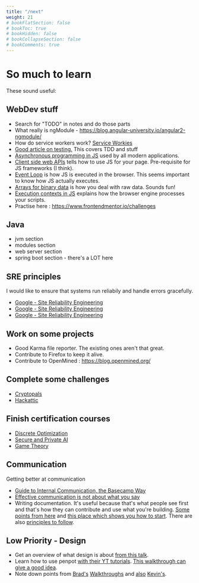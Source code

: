 ```yaml
---
title: "/next"
weight: 21
# bookFlatSection: false
# bookToc: true
# bookHidden: false
# bookCollapseSection: false
# bookComments: true
---
```

# So much to learn
These sound useful:

## WebDev stuff
* Search for "TODO" in notes and do those parts
* What really is ngModule - <https://blog.angular-university.io/angular2-ngmodule/>
* How do service workers work? [Service Workies](https://serviceworkies.com/)
* [Good article on testing.](https://www.freecodecamp.org/news/test-driven-development-tutorial-how-to-test-javascript-and-reactjs-app/) This covers TDD and stuff
* [Asynchronous programming in JS](https://developer.mozilla.org/en-US/docs/Learn/JavaScript/Asynchronous/Concepts)
used by all modern applications.
* [Client side web APIs](https://developer.mozilla.org/en-US/docs/Learn/JavaScript/Client-side_web_APIs) 
tells how to use JS for your page. Pre-requisite for JS frameworks (I think).
* [Event Loop](https://developer.mozilla.org/en-US/docs/Web/JavaScript/EventLoop)
is how JS is executed in the browser. This seems important to know how JS actually executes.
* [Arrays for binary data](https://developer.mozilla.org/en-US/docs/Web/JavaScript/Typed_arrays) 
is how you deal with raw data. Sounds fun!  
* [Execution contexts in JS](https://www.freecodecamp.org/news/execution-context-how-javascript-works-behind-the-scenes) 
explains how the browser engine processes your scripts.
* Practise here : https://www.frontendmentor.io/challenges

## Java
* jvm section
* modules section
* web server section
* spring boot section - there's a LOT here

## SRE principles
I would like to ensure that systems run reliabily and handle errors gracefully.
* [Google - Site Reliability Engineering](https://sre.google/sre-book/embracing-risk/)
* [Google - Site Reliability Engineering](https://sre.google/sre-book/eliminating-toil/)
* [Google - Site Reliability Engineering](https://sre.google/sre-book/simplicity/)

## Work on some projects
* Good Karma file reporter. The existing ones aren't that great.
* Contribute to Firefox to keep it alive.
* Contribute to OpenMined : <https://blog.openmined.org/>

## Complete some challenges
* [Cryptopals](https://cryptopals.com/)
* [Hackattic](https://hackattic.com/)

## Finish certification courses
* [Discrete Optimization](https://www.coursera.org/learn/discrete-optimization/home/week/3)
* [Secure and Private AI](https://learn.udacity.com/courses/ud185)
* [Game Theory](https://www.coursera.org/learn/game-theory-1/home/welcome)

## Communication
Getting better at communication
* [Guide to Internal Communication, the Basecamp Way](https://basecamp.com/guides/how-we-communicate)
* [Effective communication is not about what you say](https://github.com/readme/guides/effective-communication)
* Writing documentation. It's useful because that's what people see first and that's how they can contribute
and use what you're building. [Some points from here](https://www.freecodecamp.org/news/how-to-write-good-documentation/) and [this place which shows you how to start](https://www.writethedocs.org/guide/writing/beginners-guide-to-docs/). There are also [principles to follow](https://www.writethedocs.org/guide/writing/docs-principles/).

## Low Priority - Design
* Get an overview of what design is about [from this talk](https://www.youtube.com/watch?v=FBUJYEQ7OGY).
* Learn how to use penpot [with their YT tutorials](https://www.youtube.com/watch?v=MpINco5nWw4&list=PLgcCPfOv5v57cJS0im5FYFwbsu6X5mkNq). [This walkthrough can give a good idea](https://www.youtube.com/watch?v=KUg3xIFWK_g).
* Note down points from [Brad's](https://www.youtube.com/watch?v=XsEnj-1hG2o) [Walkthroughs](https://www.youtube.com/watch?v=moBhzSC455o) and [also](https://www.youtube.com/watch?v=KYFwcIRx16g) [Kevin's](https://www.youtube.com/watch?v=RhLMEdiKuMg).
